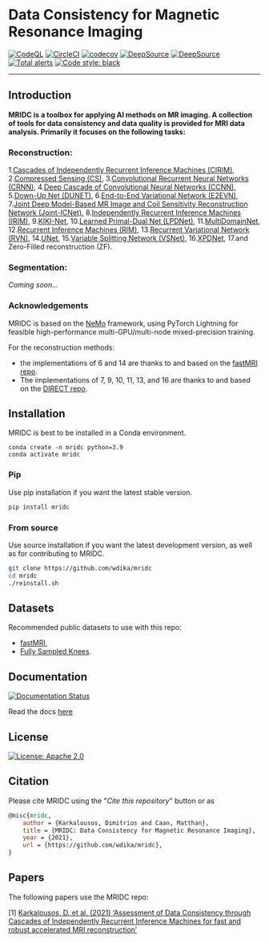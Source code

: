 # Data Consistency for Magnetic Resonance Imaging

[![CodeQL](https://github.com/wdika/mridc/actions/workflows/codeql-analysis.yml/badge.svg)](https://github.com/wdika/mridc/actions/workflows/codeql-analysis.yml)
[![CircleCI](https://circleci.com/gh/wdika/mridc/tree/main.svg?style=svg)](https://circleci.com/gh/wdika/mridc/tree/main)
[![codecov](https://codecov.io/gh/wdika/mridc/branch/main/graph/badge.svg?token=KPPQ33DOTF)](https://codecov.io/gh/wdika/mridc)
[![DeepSource](https://deepsource.io/gh/wdika/mridc.svg/?label=active+issues&show_trend=true&token=txj87v43GA6vhpbSwPEUTQtX)](https://deepsource.io/gh/wdika/mridc/?ref=repository-badge)
[![DeepSource](https://deepsource.io/gh/wdika/mridc.svg/?label=resolved+issues&show_trend=true&token=txj87v43GA6vhpbSwPEUTQtX)](https://deepsource.io/gh/wdika/mridc/?ref=repository-badge)
[![Total alerts](https://img.shields.io/lgtm/alerts/g/wdika/mridc.svg?logo=lgtm&logoWidth=18)](https://lgtm.com/projects/g/wdika/mridc/alerts/)
<a href="https://github.com/psf/black"><img alt="Code style: black" src="https://img.shields.io/badge/code%20style-black-000000.svg"></a>

---
## Introduction

**MRIDC is a toolbox for applying AI methods on MR imaging. A collection of tools for data consistency and data quality
is provided for MRI data analysis. Primarily it focuses on the following tasks:**

### **Reconstruction**:
1.[Cascades of Independently Recurrent Inference Machines (CIRIM)](https://iopscience.iop.org/article/10.1088/1361-6560/ac6cc2),
2.[Compressed Sensing (CS)](https://ieeexplore.ieee.org/document/4472246),
3.[Convolutional Recurrent Neural Networks (CRNN)](https://ieeexplore.ieee.org/document/8425639),
4.[Deep Cascade of Convolutional Neural Networks (CCNN)](https://ieeexplore.ieee.org/document/8067520),
5.[Down-Up Net (DUNET)](https://onlinelibrary.wiley.com/doi/10.1002/mrm.28827),
6.[End-to-End Variational Network (E2EVN)](https://link.springer.com/chapter/10.1007/978-3-030-59713-9_7),
7.[Joint Deep Model-Based MR Image and Coil Sensitivity Reconstruction Network (Joint-ICNet)](https://ieeexplore.ieee.org/document/9578412),
8.[Independently Recurrent Inference Machines (IRIM)](http://arxiv.org/abs/2012.07819),
9.[KIKI-Net](https://onlinelibrary.wiley.com/doi/10.1002/mrm.27201),
10.[Learned Primal-Dual Net (LPDNet)](https://ieeexplore.ieee.org/document/8271999),
11.[MultiDomainNet](https://www.ncbi.nlm.nih.gov/pmc/articles/PMC8428775/),
12.[Recurrent Inference Machines (RIM)](https://www.sciencedirect.com/science/article/abs/pii/S1361841518306078?via%3Dihub),
13.[Recurrent Variational Network (RVN)](https://arxiv.org/abs/2111.09639),
14.[UNet](https://link.springer.com/chapter/10.1007/978-3-319-24574-4_28),
15.[Variable Splitting Network (VSNet)](https://dl.acm.org/doi/abs/10.1007/978-3-030-32251-9_78),
16.[XPDNet](https://arxiv.org/abs/2010.07290),
17.and Zero-Filled reconstruction (ZF).

### **Segmentation**:
_Coming soon..._

### **Acknowledgements**

MRIDC is based on the [NeMo](https://github.com/NVIDIA/NeMo) framework, using PyTorch Lightning for feasible
high-performance multi-GPU/multi-node mixed-precision training.

For the reconstruction methods:
- the implementations of 6 and 14 are thanks to and based on the [fastMRI repo](https://github.com/facebookresearch/fastMRI).
- The implementations of 7, 9, 10, 11, 13, and 16 are thanks to and based on the [DIRECT repo](https://github.com/NKI-AI/direct).

## Installation

MRIDC is best to be installed in a Conda environment.

    conda create -n mridc python=3.9
    conda activate mridc

### Pip

Use pip installation if you want the latest stable version.
```bash
pip install mridc
```

### From source

Use source installation if you want the latest development version, as well as for contributing to MRIDC.

```bash
git clone https://github.com/wdika/mridc
cd mridc
./reinstall.sh
```

## Datasets

Recommended public datasets to use with this repo:

- [fastMRI](http://arxiv.org/abs/1811.08839),
- [Fully Sampled Knees](http://old.mridata.org/fullysampled/knees/).

## Documentation

[![Documentation Status](https://readthedocs.org/projects/mridc/badge/?version=latest)](https://mridc.readthedocs.io/en/latest/?badge=latest)

Read the docs [here](https://mridc.readthedocs.io/en/latest/index.html)

## License

[![License: Apache 2.0](https://img.shields.io/badge/License-Apache%202.0-blue.svg)](https://opensource.org/licenses/Apache-2.0)

## Citation

Please cite MRIDC using the "_Cite this repository_" button or as

```BibTeX
@misc{mridc,
    author = {Karkalousos, Dimitrios and Caan, Matthan},
    title = {MRIDC: Data Consistency for Magnetic Resonance Imaging},
    year = {2021},
    url = {https://github.com/wdika/mridc},
}
```

## Papers

The following papers use the MRIDC repo:

[1] [Karkalousos, D. et al. (2021) ‘Assessment of Data Consistency through Cascades of Independently Recurrent
Inference Machines for fast and robust accelerated MRI reconstruction’](https://iopscience.iop.org/article/10.1088/1361-6560/ac6cc2)
